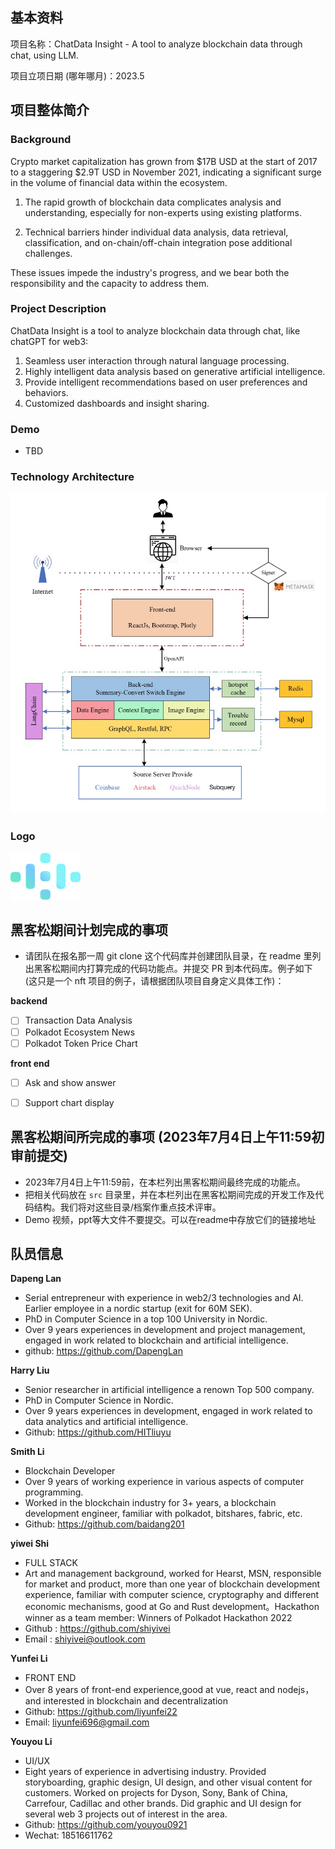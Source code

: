 ## 基本资料

项目名称：ChatData Insight - A tool to analyze blockchain data through chat, using LLM.

项目立项日期 (哪年哪月)：2023.5

## 项目整体简介
### Background

Crypto market capitalization has grown from $17B USD at the start of 2017 to a staggering $2.9T USD in November 2021, indicating a significant surge in the volume of financial data within the ecosystem.

1. The rapid growth of blockchain data complicates analysis and understanding, especially for non-experts using existing platforms.

2. Technical barriers hinder individual data analysis, data retrieval, classification, and on-chain/off-chain integration pose additional challenges.


These issues impede the industry's progress, and we bear both the responsibility and the capacity to address them.


### Project Description
ChatData Insight is a tool to analyze blockchain data through chat, like chatGPT for web3:
1. Seamless user interaction through natural language processing.
2. Highly intelligent data analysis based on generative artificial intelligence.
3. Provide intelligent recommendations based on user preferences and behaviors.
4. Customized dashboards and insight sharing.


### Demo
- TBD

### Technology Architecture
![](./docs/architecture.jpg)

### Logo
![](./docs/logo.png)

## 黑客松期间计划完成的事项

- 请团队在报名那一周 git clone 这个代码库并创建团队目录，在 readme 里列出黑客松期间内打算完成的代码功能点。并提交 PR 到本代码库。例子如下 (这只是一个 nft 项目的例子，请根据团队项目自身定义具体工作)：

**backend**
  - [ ] Transaction Data Analysis
  - [ ] Polkadot Ecosystem News
  - [ ] Polkadot Token Price Chart

**front end**
  - [ ] Ask and show answer
  - [ ] Support chart display


## 黑客松期间所完成的事项 (2023年7月4日上午11:59初审前提交)

- 2023年7月4日上午11:59前，在本栏列出黑客松期间最终完成的功能点。
- 把相关代码放在 `src` 目录里，并在本栏列出在黑客松期间完成的开发工作及代码结构。我们将对这些目录/档案作重点技术评审。
- Demo 视频，ppt等大文件不要提交。可以在readme中存放它们的链接地址

## 队员信息

**Dapeng Lan**
- Serial entrepreneur with experience in web2/3 technologies and AI. Earlier employee in a nordic startup (exit for 60M SEK).
- PhD in Computer Science in a top 100 University in Nordic. 
- Over 9 years experiences in development and project management, engaged in work related to blockchain and artificial intelligence.
- github: https://github.com/DapengLan

**Harry Liu**
- Senior researcher in artificial intelligence a renown Top 500 company. 
- PhD in Computer Science in Nordic.
- Over 9 years experiences in development, engaged in work related to data analytics and artificial intelligence.
- Github: https://github.com/HITliuyu

**Smith Li**
- Blockchain Developer
- Over 9 years of working experience in various aspects of computer programming.
- Worked in the blockchain industry for 3+ years,  a blockchain development engineer, familiar with polkadot, bitshares, fabric, etc.
- Github: https://github.com/baidang201

**yiwei Shi**  
- FULL STACK
- Art and management background, worked for Hearst, MSN, responsible for market and product, more than one year of blockchain development experience, familiar with computer science, cryptography and different economic mechanisms, good at Go and Rust development。Hackathon winner as a team member: Winners of Polkadot Hackathon 2022
- Github : https://github.com/shiyivei
- Email : shiyivei@outlook.com

**Yunfei Li**  
- FRONT END
- Over 8 years of front-end experience,good at vue, react and nodejs，and interested in blockchain and decentralization
- Github: https://github.com/liyunfei22
- Email: liyunfei696@gmail.com

**Youyou Li**
- UI/UX
- Eight years of experience in advertising industry. Provided storyboarding, graphic design, UI design, and other visual content for customers. Worked on projects for Dyson, Sony, Bank of China, Carrefour, Cadillac and other brands. Did graphic and UI design for several web 3 projects out of interest in the area. 
- Github: https://github.com/youyou0921
- Wechat: 18516611762
